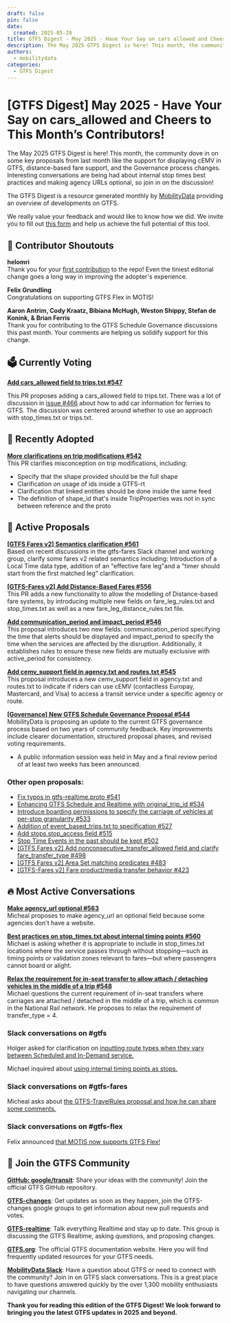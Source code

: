 ```yaml
---
draft: false
pin: false
date:
  created: 2025-05-29
title: GTFS Digest - May 2025 - Have Your Say on cars allowed and Cheers to This Month’s Contributors
description: The May 2025 GTFS Digest is here! This month, the community dove in on some key proposals from last month like the support for displaying cEMV in GTFS,  distance-based fare support, and the Governance process changes. Interesting conversations are being had about internal stop times best practices and making agency URLs optional, so join in on the discussion! 
authors: 
  - mobilitydata
categories:
  - GTFS Digest
---
```


# [GTFS Digest] May 2025 - Have Your Say on cars_allowed and Cheers to This Month’s Contributors!

The May 2025 GTFS Digest is here! This month, the community dove in on some key proposals from last month like the support for displaying cEMV in GTFS,  distance-based fare support, and the Governance process changes. Interesting conversations are being had about internal stop times best practices and making agency URLs optional, so join in on the discussion! 

<!-- more -->

The GTFS Digest is a resource generated monthly by [MobilityData](https://mobilitydata.org/) providing an overview of developments on GTFS. 

We really value your feedback and would like to know how we did. We invite you to fill out [this form](https://forms.gle/GGefktvemnJD5Q9g8) and help us achieve the full potential of this tool. 

## 🏅 Contributor Shoutouts

**helomri**  
Thank you for your [first contribution](https://github.com/google/transit/pull/562) to the repo! Even the tiniest editorial change goes a long way in improving the adopter's experience. 

**Felix Grundling**  
Congratulations on supporting GTFS Flex in MOTIS! 

**Aaron Antrim, Cody Kraatz, Bibiana McHugh, Weston Shippy, Stefan de Konink, & Brian Ferris**  
Thank you for contributing to the GTFS Schedule Governance discussions this past month. Your comments are helping us solidify support for this change.

## 🗳️ Currently Voting

[**Add cars_allowed field to trips.txt #547**](https://github.com/google/transit/pull/547)

This PR proposes adding a cars_allowed field to trips.txt. There was a lot of discussion in [issue #466](https://github.com/google/transit/issues/466) about how to add car information for ferries to GTFS. The discussion was centered around whether to use an approach with stop_times.txt or trips.txt.   

## 🚀 Recently Adopted

[**More clarifications on trip modifications #542**](https://github.com/google/transit/pull/542)  
This PR clarifies misconception on trip modifications, including:

* Specify that the shape provided should be the full shape  
* Clarification on usage of ids inside a GTFS-rt   
* Clarification that linked entities should be done inside the same feed  
* The definition of shape_id that's inside TripProperties was not in sync between reference and the proto

## 📂 Active Proposals

[**[GTFS Fares v2] Semantics clarification #561**](https://github.com/google/transit/pull/561)  
Based on recent discussions in the gtfs-fares Slack channel and working group, clarify some fares v2 related semantics including: Introduction of  a Local Time data type, addition of an "effective fare leg"and a "timer should start from the first matched leg" clarification.

[**[GTFS-Fares v2] Add Distance-Based Fares #556**](https://github.com/google/transit/pull/556)  
This PR adds a new functionality to allow the modelling of Distance-based fare systems, by introducing multiple new fields on fare_leg_rules.txt and stop_times.txt as well as a new fare_leg_distance_rules.txt file.

[**Add communication_period and impact_period #546**](https://github.com/google/transit/pull/546)  
This proposal introduces two new fields: communication_period specifying the time that alerts should be displayed and impact_period to specify the time when the services are affected by the disruption. Additionally, it establishes rules to ensure these new fields are mutually exclusive with active_period for consistency.

[**Add cemv_support field in agency.txt and routes.txt #545**](https://github.com/google/transit/pull/545)  
This proposal introduces a new cemv_support field in agency.txt and routes.txt to indicate if riders can use cEMV (contactless Europay, Mastercard, and Visa) to access a transit service under a specific agency or route. 

[**[Governance] New GTFS Schedule Governance Proposal #544**](https://github.com/google/transit/pull/544)  
MobilityData is proposing an update to the current GTFS governance process based on two years of community feedback. Key improvements include clearer documentation, structured proposal phases, and revised voting requirements. 

* A public information session was held in May and a final review period of at least two weeks has been announced. 

### Other open proposals:

* [Fix typos in gtfs-realtime.proto #541](https://github.com/google/transit/pull/541)  
* [Enhancing GTFS Schedule and Realtime with original_trip_id #534](https://github.com/google/transit/pull/534)  
* [Introduce boarding permissions to specify the carriage of vehicles at per-stop granularity #533](https://github.com/google/transit/pull/533)  
* [Addition of event_based_trips.txt to specification #527](https://github.com/google/transit/pull/527)  
* [Add stops.stop_access field #515](https://github.com/google/transit/pull/515)  
* [Stop Time Events in the past should be kept #502](https://github.com/google/transit/pull/502)  
* [[GTFS Fares v2] Add nonconsecutive_transfer_allowed field and clarify fare_transfer_type #498](https://github.com/google/transit/pull/498)  
* [[GTFS Fares v2] Area Set matching predicates #483](https://github.com/google/transit/pull/483)  
* [[GTFS-Fares v2] Fare product/media transfer behavior #423](https://github.com/google/transit/pull/423) 

## 🔥 Most Active Conversations

[**Make agency_url optional #563**](https://github.com/google/transit/issues/563)  
Micheal proposes to make agency_url an optional field because some agencies don't have a website.

[**Best practices on stop_times.txt about internal timing points #560**](https://github.com/google/transit/issues/560)  
Michael is asking whether it is appropriate to include in stop_times.txt locations where the service passes through without stopping—such as timing points or validation zones relevant to fares—but where passengers cannot board or alight.

[**Relax the requirement for in-seat transfer to allow attach / detaching vehicles in the middle of a trip #548**](https://github.com/google/transit/issues/548)  
Michael questions the current requirement of in-seat transfers where carriages are attached / detached in the middle of a trip, which is common in the National Rail network. He proposes to relax the requirement of transfer_type = 4. 

### Slack conversations on #gtfs

Holger asked for clarification on [inputting route types when they vary between Scheduled and In-Demand service.](https://mobilitydata-io.slack.com/archives/C3FFFKX9C/p1746515197258249) 

Michael inquired about [using internal timing points as stops.](https://mobilitydata-io.slack.com/archives/C3FFFKX9C/p1746785778317589)

### Slack conversations on #gtfs-fares

Micheal asks about [the GTFS-TravelRules proposal and how he can share some comments.](https://mobilitydata-io.slack.com/archives/C01KL7PR170/p1746788279648489) 

### Slack conversations on #gtfs-flex

Felix announced [that MOTIS now supports GTFS Flex!](https://mobilitydata-io.slack.com/archives/CSP7HDF37/p1747737841805289)

## 💬 Join the GTFS Community

[**GitHub: google/transit**](https://github.com/google/transit): Share your ideas with the community! Join the official GTFS GitHub repository.

[**GTFS-changes**](https://groups.google.com/g/gtfs-changes): Get updates as soon as they happen, join the GTFS-changes google groups to get information about new pull requests and votes. 

[**GTFS-realtime**](https://groups.google.com/g/gtfs-realtime): Talk everything Realtime and stay up to date. This group is discussing the GTFS Realtime, asking questions, and proposing changes.

[**GTFS.org**](https://gtfs.org/): The official GTFS documentation website. Here you will find frequently updated resources for your GTFS needs. 

[**MobilityData Slack**](https://share.mobilitydata.org/slack): Have a question about GTFS or need to connect with the community? Join in on GTFS slack conversations. This is a great place to have questions answered quickly by the over 1,300 mobility enthusiasts navigating our channels. 

**Thank you for reading this edition of the GTFS Digest! We look forward to bringing you the latest GTFS updates in 2025 and beyond.** 
